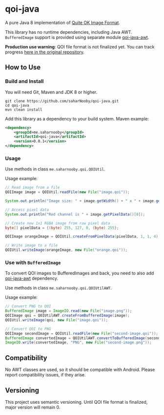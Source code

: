# qoi-java

A pure Java 8 implementation of [Quite OK Image Format](https://github.com/phoboslab/qoi).

This library has no runtime dependencies, including Java AWT. `BufferedImage` support is provided using separate module [qoi-java-awt](https://github.com/saharNooby/qoi-java-awt).

**Production use warning**: QOI file format is not finalized yet. You can track progress [here in the original repository](https://github.com/phoboslab/qoi/issues/48).

## How to Use

### Build and Install

You will need Git, Maven and JDK 8 or higher.

```shell
git clone https://github.com/saharNooby/qoi-java.git
cd qoi-java
mvn clean install
```

Add this library as a dependency to your build system. Maven example:

```xml
<dependency>
    <groupId>me.saharnooby</groupId>
    <artifactId>qoi-java</artifactId>
    <version>0.0.1</version>
</dependency>
```

### Usage

Use methods in class `me.saharnooby.qoi.QOIUtil`.

Usage example:

```java
// Read image from a file
QOIImage image = QOIUtil.readFile(new File("image.qoi"));

System.out.println("Image size: " + image.getWidth() + " x " + image.getHeight());

// Access pixel data
System.out.println("Red channel is " + image.getPixelData()[0]);

// Create new 1x1 RGBA image from raw pixel data
byte[] pixelData = {(byte) 255, 127, 0, (byte) 255};

QOIImage orangeImage = QOIUtil.createFromPixelData(pixelData, 1, 1, 4);

// Write image to a file
QOIUtil.writeImage(orangeImage, new File("orange.qoi"));
```

### Use with `BufferedImage`

To convert QOI images to BufferedImages and back, you need to also add [qoi-java-awt](https://github.com/saharNooby/qoi-java-awt) dependency.

Use methods in class `me.saharnooby.qoi.QOIUtilAWT`.

Usage example:

```java
// Convert PNG to QOI
BufferedImage image = ImageIO.read(new File("image.png"));
QOIImage qoi = QOIUtilAWT.createFromBufferedImage(image);
QOIUtil.writeImage(qoi, new File("image.qoi"));

// Convert QOI to PNG
QOIImage secondImage = QOIUtil.readFile(new File("second-image.qoi"));
BufferedImage convertedImage = QOIUtilAWT.convertToBufferedImage(secondImage);
ImageIO.write(convertedImage, "PNG", new File("second-image.png"));
```

## Compatibility

No AWT classes are used, so it should be compatible with Android. Please report compatibility issues, if they arise.

## Versioning

This project uses semantic versioning. Until QOI file format is finalized, major version will remain 0.